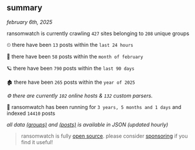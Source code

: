 
## summary
_february 6th, 2025_

ransomwatch is currently crawling `427` sites belonging to `208` unique groups

⏲ there have been `13` posts within the `last 24 hours`

🦈 there have been `58` posts within the `month of february`

🪐 there have been `790` posts within the `last 90 days`

🏚 there have been `265` posts within the `year of 2025`

_⚙️ there are currently `102` online hosts & `132` custom parsers._

🦕 ransomwatch has been running for `3 years, 5 months and 1 days` and indexed `14410` posts

_all data  [(groups)](http://ransomwhat.telemetry.ltd/groups) and [(posts)](http://ransomwhat.telemetry.ltd/posts) is available in JSON (updated hourly)_

> ransomwatch is fully [open source](https://github.com/joshhighet/ransomwatch#ransomwatch--). please consider [sponsoring](https://github.com/sponsors/joshhighet) if you find it useful!
